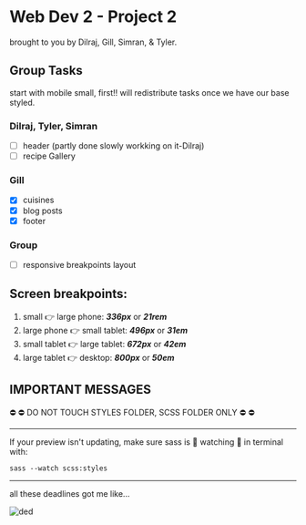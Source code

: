 ﻿# Web Dev 2 - Project 2
brought to you by Dilraj, Gill, Simran, & Tyler.

## Group Tasks  
start with mobile small, first!! will redistribute tasks once we have our base styled.

### Dilraj, Tyler, Simran 
- [ ] header (partly done slowly workking on it-Dilraj)
- [ ] recipe Gallery

### Gill
- [x] cuisines
- [x] blog posts
- [x] footer

### Group
- [ ] responsive breakpoints layout

## Screen breakpoints:
1.  small :point_right: large phone: ***336px*** or  ***21rem***
1.  large phone :point_right: small tablet: ***496px*** or ***31em***
1.  small tablet :point_right: large tablet: ***672px*** or ***42em***
1.  large tablet :point_right: desktop: ***800px*** or ***50em***


## **IMPORTANT MESSAGES**  
:no_entry: :no_entry: DO NOT TOUCH STYLES FOLDER, SCSS FOLDER ONLY :no_entry: :no_entry: 

---

If your preview isn't updating, make sure sass is 👀 watching :eyes: in terminal with:

`sass --watch scss:styles`
    
---

all these deadlines got me like...

![ded](https://media.tenor.com/76mDbn6CW7sAAAAM/dance-dance-party.gif)
